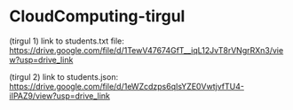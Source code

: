 # CloudComputing-tirgul

(tirgul 1) link to students.txt file: https://drive.google.com/file/d/1TewV47674GfT__iqL12JvT8rVNgrRXn3/view?usp=drive_link

(tirgul 2) link to students.json: https://drive.google.com/file/d/1eWZcdzps6qIsYZE0VwtjvfTU4-iIPAZ9/view?usp=drive_link 
